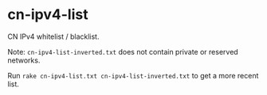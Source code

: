 cn-ipv4-list
============

CN IPv4 whitelist / blacklist.

Note: `cn-ipv4-list-inverted.txt` does not contain private or reserved networks.

Run `rake cn-ipv4-list.txt cn-ipv4-list-inverted.txt` to get a more recent list.
